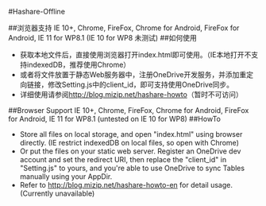 #Hashare-Offline

##浏览器支持
IE 10+, Chrome, FireFox, Chrome for Android, FireFox for Android, IE 11 for WP8.1 (IE 10 for WP8 未测试)
##如何使用
* 获取本地文件后，直接使用浏览器打开index.html即可使用。（IE本地打开不支持indexedDB，推荐使用Chrome）
* 或者将文件放置于静态Web服务器中，注册OneDrive开发服务，并添加重定向链接，修改Setting.js中的client_id，即可支持使用OneDrive同步。
* 详细使用请参阅<http://blog.mizip.net/hashare-howto>（暂时不可访问）

##Browser Support
IE 10+, Chrome, FireFox, Chrome for Android, FireFox for Android, IE 11 for WP8.1 (untested on IE 10 for WP8)
##HowTo
* Store all files on local storage, and open "index.html" using browser directly. (IE restrict indexedDB on local files, so open with Chrome)
* Or put the files on your static web server. Register an OneDrive dev account and set the redirect URI, then replace the "client_id" in "Setting.js" to yours, and you're able to use OneDrive to sync Tables manually using your AppDir.
* Refer to <http://blog.mizip.net/hashare-howto-en> for detail usage. (Currently unavailable)
